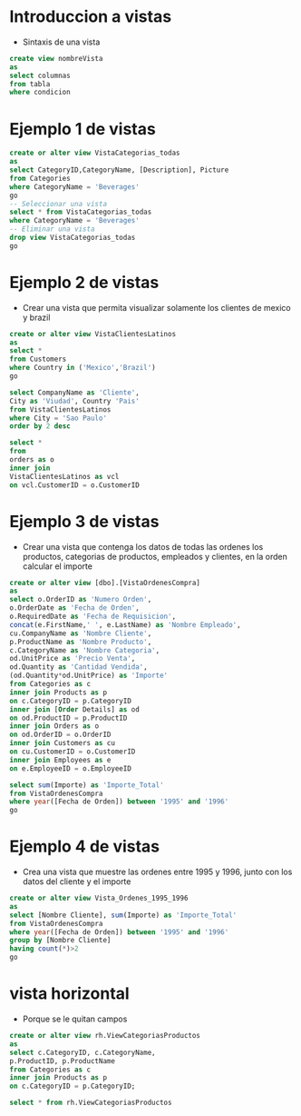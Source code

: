 # Introduccion a vistas
- Sintaxis de una vista
```sql
create view nombreVista
as 
select columnas
from tabla
where condicion
```
# Ejemplo 1 de vistas
```sql
create or alter view VistaCategorias_todas
as 
select CategoryID,CategoryName, [Description], Picture
from Categories 
where CategoryName = 'Beverages'
go
-- Seleccionar una vista
select * from VistaCategorias_todas
where CategoryName = 'Beverages'
-- Eliminar una vista
drop view VistaCategorias_todas
go
```

# Ejemplo 2 de vistas
- Crear una vista que permita visualizar solamente los clientes de mexico y brazil
```sql
create or alter view VistaClientesLatinos
as 
select *
from Customers
where Country in ('Mexico','Brazil')
go

select CompanyName as 'Cliente', 
City as 'Viudad', Country 'Pais' 
from VistaClientesLatinos
where City = 'Sao Paulo'
order by 2 desc

select *
from 
orders as o 
inner join 
VistaClientesLatinos as vcl
on vcl.CustomerID = o.CustomerID
```

# Ejemplo 3 de vistas
- Crear una vista que contenga los datos de todas las ordenes los productos, categorias de productos, empleados y clientes, en la orden calcular el importe 
```sql
create or alter view [dbo].[VistaOrdenesCompra]
as
select o.OrderID as 'Numero Orden',
o.OrderDate as 'Fecha de Orden',
o.RequiredDate as 'Fecha de Requisicion',
concat(e.FirstName,' ', e.LastName) as 'Nombre Empleado',
cu.CompanyName as 'Nombre Cliente',
p.ProductName as 'Nombre Producto',
c.CategoryName as 'Nombre Categoria',
od.UnitPrice as 'Precio Venta',
od.Quantity as 'Cantidad Vendida',
(od.Quantity*od.UnitPrice) as 'Importe'
from Categories as c
inner join Products as p
on c.CategoryID = p.CategoryID
inner join [Order Details] as od 
on od.ProductID = p.ProductID
inner join Orders as o
on od.OrderID = o.OrderID
inner join Customers as cu
on cu.CustomerID = o.CustomerID
inner join Employees as e
on e.EmployeeID = o.EmployeeID

select sum(Importe) as 'Importe_Total'
from VistaOrdenesCompra
where year([Fecha de Orden]) between '1995' and '1996'
go
```
# Ejemplo 4 de vistas
- Crea una vista que muestre las ordenes entre 1995 y 1996, junto con los datos del cliente y el importe
```sql
create or alter view Vista_Ordenes_1995_1996
as
select [Nombre Cliente], sum(Importe) as 'Importe_Total'
from VistaOrdenesCompra
where year([Fecha de Orden]) between '1995' and '1996'
group by [Nombre Cliente]
having count(*)>2
go
```

# vista horizontal
- Porque se le quitan campos
```sql
create or alter view rh.ViewCategoriasProductos
as
select c.CategoryID, c.CategoryName,
p.ProductID, p.ProductName
from Categories as c
inner join Products as p
on c.CategoryID = p.CategoryID;

select * from rh.ViewCategoriasProductos
```